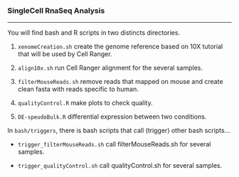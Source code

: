 ### SingleCell RnaSeq Analysis
_________________

You will find bash and R scripts in two distincts directories.  

1. `xenomeCreation.sh` create the genome reference based on 10X tutorial that will be used by Cell Ranger. 

2. `align10x.sh` run Cell Ranger alignment for the several samples. 

3. `filterMouseReads.sh` remove reads that mapped on mouse and create clean fasta with reads specific to human.

4. `qualityControl.R` make plots to check quality.

5. `DE-speudoBulk.R` differential expression between two conditions.


In `bash/triggers`, there is bash scripts that call (trigger) other bash scripts...


* `trigger_filterMouseReads.sh` call filterMouseReads.sh for several samples.

* `trigger_qualityControl.sh` call qualityControl.sh for several samples.

